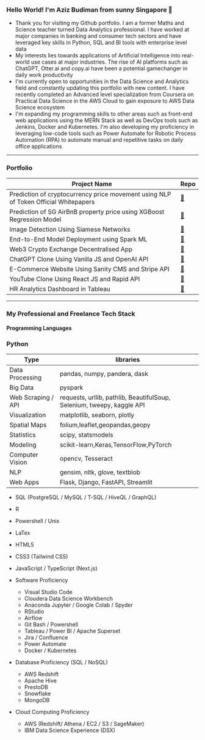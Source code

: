 ### Hello World! I'm Aziz Budiman from sunny Singapore 👋

* Thank you for visiting my Github portfolio. I am a former Maths and Science teacher turned Data Analytics professional. I have worked at major companies in banking and consumer tech sectors and have leveraged key skills in Python, SQL and BI tools with enterprise level data
* My interests lies towards applications of Artificial Intelligence into real-world use cases at major industries. The rise of AI platforms such as ChatGPT, Otter.ai and copy.ai have been a potential gamechanger in daily work productivity
* I'm currently open to opportunities in the Data Science and Analytics field and constantly updating this portfolio with new content. I have recently completed an Advanced level specialization from Coursera on Practical Data Science in the AWS Cloud to gain exposure to AWS Data Science ecosystem
* I'm expanding my programming skills to other areas such as front-end web applications using the MERN Stack as well as DevOps tools such as Jenkins, Docker and Kubernetes. I'm also developing my proficiency in leveraging low-code tools such as Power Automate for Robotic Process Automation (RPA) to automate manual and repetitive tasks on daily office applications

---
### Portfolio

| Project Name | Repo |
| ------ | ---- |
| Prediction of cryptocurrency price movement using NLP of Token Official Whitepapers | [🔗](https://github.com/athkpro/ProjectWhitePaper) |
| Prediction of SG AirBnB property price using XGBoost Regression Model | [🔗](https://github.com/aziz0519/airbnbpropertypricing) |
| Image Detection Using Siamese Networks | [🔗](https://github.com/aziz0519/Deep-Learning-with-PyTorch-Siamese-Networks) |
| End-to-End Model Deployment using Spark ML | [🔗](https://github.com/aziz0519/sparkml-model-deployment) |
| Web3 Crypto Exchange Decentralised App | [🔗](https://github.com/aziz0519/crypto-exchange-dapp-project) |
| ChatGPT Clone Using Vanilla JS and OpenAI API | [🔗](https://github.com/aziz0519/Codex-Chatbot-Project) |
| E-Commerce Website Using Sanity CMS and Stripe API | [🔗](https://github.com/aziz0519/ecommerce_project_sanity_stripe) |
| YouTube Clone Using React JS and Rapid API | [🔗](https://github.com/aziz0519/YouTube-Clone-Project-ReactJS) |
| HR Analytics Dashboard in Tableau | [🔗](https://public.tableau.com/app/profile/azizbk1919/viz/HRDashboard2_15933573880420/Overview) |



---
### My Professional and Freelance Tech Stack

#### Programming Languages
 ### Python
 | Type | libraries |
 | --- | --- |
 | Data Processing | pandas, numpy, pandera, dask |
 | Big Data | pyspark |
 | Web Scraping / API | requests, urllib, pathlib, BeautifulSoup, Selenium, tweepy, kaggle API |
 | Visualization | matplotlib, seaborn, plotly |
 | Spatial Maps | folium,leaflet,geopandas,geopy |
 | Statistics | scipy, statsmodels |
 | Modeling | scikit-learn,Keras,TensorFlow,PyTorch |
 | Computer Vision | opencv, Tesseract |
 | NLP | gensim, nltk, glove, textblob |
 | Web Apps | Flask, Django, FastAPI, Streamlit |
 
  * SQL (PostgreSQL / MySQL / T-SQL / HiveQL / GraphQL)
  * R
  * Powershell / Unix
  * LaTex
  * HTML5
  * CSS3 (Tailwind CSS) 
  * JavaScript / TypeScript (Next.js)
  

* Software Proficiency
  * Visual Studio Code
  * Cloudera Data Science Workbench
  * Anaconda Jupyter / Google Colab / Spyder
  * RStudio
  * Airflow 
  * Git Bash / Powershell
  * Tableau / Power BI / Apache Superset
  * Jira / Confluence 
  * Power Automate 
  * Docker / Kubernetes 

* Database Proficiency (SQL / NoSQL)
  * AWS Redshift
  * Apache Hive
  * PrestoDB
  * Snowflake
  * MongoDB

* Cloud Computing Proficiency
  * AWS (Redshift/ Athena / EC2 / S3 / SageMaker)
  * IBM Data Science Experience (DSX)
